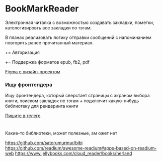 # BookMarkReader

Электронная читалка с возможностью создавать закладки, пометки, катологизировть все закладки по тэгам.

В планах реализовать логику отправки сообщений с напоминанием повторить ранее прочитанный материал.

+= Авторизация

+= Поддержка форматов epub, fb2, pdf

[Figma c дизайн-проектом](https://www.figma.com/file/WMnf0EzcdhDyxbc3ZsjCPM/BMR?node-id=0%3A1)

### Ищу фронтендера
Ищу фронтендера, который сверстает страницы с экраном выбора книги, поиском закладок по тэгам + подключит какую-нибудь библиотеку для рендеринга книги

[Пишите в телеге](https://t.me/Serg1o_0)

#
#
#
#
Какие-то библиотеки, может полезные, ам ожет нет

https://github.com/satorumurmur/bibi
https://github.com/readium/awesome-readium#apps-based-on-readium-web
https://www.jellybooks.com/cloud_reader/books/herland